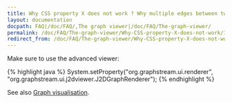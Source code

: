```yaml
---
title: Why CSS property X does not work ? Why multiple edges between two nodes show as a single edge ?
layout: documentation
docpath: FAQ|/doc/FAQ/,The graph viewer|/doc/FAQ/The-graph-viewer/
permalink: /doc/FAQ/The-graph-viewer/Why-CSS-property-X-does-not-work/1.3/
redirect_from: /doc/FAQ/The-graph-viewer/Why-CSS-property-X-does-not-work-Why-multiple-edges-between-two-nodes-show-as-a-single-edge/
---
```


Make sure to use the advanced viewer:
	
{% highlight java %}
System.setProperty("org.graphstream.ui.renderer", "org.graphstream.ui.j2dviewer.J2DGraphRenderer");
{% endhighlight %}

See also [Graph visualisation](/doc/Tutorials/Graph-Visualisation/).

